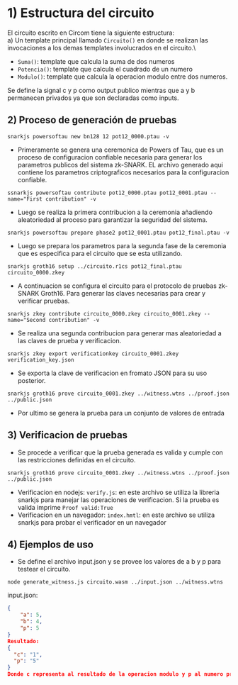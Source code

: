 # 1) Estructura del circuito

El circuito escrito en Circom tiene la siguiente estructura:\
a) Un template principal llamado ``Circuito()`` en donde se realizan las invocaciones a los demas templates involucrados en el circuito.\

- ``Suma()``: template que calcula la suma de dos numeros
- ``Potencia()``: template que calcula el cuadrado de un numero
- ``Modulo()``: template que calcula la operacion modulo entre dos numeros.

Se define la signal c y p como output publico mientras que a y b permanecen privados ya que son declaradas como inputs.



## 2) Proceso de generación de pruebas
```circom
snarkjs powersoftau new bn128 12 pot12_0000.ptau -v
```
- Primeramente se genera una ceremonica de Powers of Tau, que es un proceso de configuracion confiable necesaria para generar los parametros publicos del sistema zk-SNARK. EL archivo generado aqui contiene los parametros criptograficos necesarios para la configuracion confiable.
```circom
ssnarkjs powersoftau contribute pot12_0000.ptau pot12_0001.ptau --name="First contribution" -v
```

- Luego se realiza la primera contribucion a la ceremonia añadiendo aleatoriedad al proceso para garantizar la seguridad del sistema.
```circom
snarkjs powersoftau prepare phase2 pot12_0001.ptau pot12_final.ptau -v
```
- Luego se prepara los parametros para la segunda fase de la ceremonia que es especifica para el circuito que se esta utilizando.
```circom
snarkjs groth16 setup ../circuito.r1cs pot12_final.ptau circuito_0000.zkey
```

- A continuacion se configura el circuito para el protocolo de pruebas zk-SNARK Groth16. Para generar las claves necesarias para crear y verificar pruebas.
```circom
snarkjs zkey contribute circuito_0000.zkey circuito_0001.zkey --name="Second contribution" -v
```
- Se realiza una segunda contribucion para generar mas aleatoriedad a las claves de prueba y verificacion.
```circom
snarkjs zkey export verificationkey circuito_0001.zkey verification_key.json
```
- Se exporta la clave de verificacion en fromato JSON para su uso posterior.
```circom
snarkjs groth16 prove circuito_0001.zkey ../witness.wtns ../proof.json ../public.json
```
- Por ultimo se genera la prueba para un conjunto de valores de entrada


## 3) Verificacion de pruebas
- Se procede a verificar que la prueba generada es valida y cumple con las restricciones definidas en el circuito.
```circom
snarkjs groth16 prove circuito_0001.zkey ../witness.wtns ../proof.json ../public.json
```
- Verificacion en nodejs:
```verify.js```:  en este archivo se utiliza la libreria snarkjs para manejar las operaciones de verificacion. Si la prueba es valida imprime ``Proof valid:True``
- Verificacion en un navegador:
``index.hmtl``: en este archivo se utiliza snarkjs para probar el verificador en un navegador

## 4) Ejemplos de uso
- Se define el archivo input.json y se provee los valores de a b y p para testear el circuito.
```circom
node generate_witness.js circuito.wasm ../input.json ../witness.wtns
```
input.json:
```json
{
    "a": 5,
    "b": 4,
    "p": 5
}
Resultado:
{
  "c": "1",
  "p": "5"
}
Donde c representa al resultado de la operacion modulo y p al numero primo utilizado para el calculo.
```